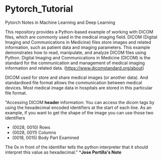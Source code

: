 # Pytorch_Tutorial
Pytorch Notes in Machine Learning and Deep Learning

This repository provides a Python-based example of working with DICOM files, which are commonly used in the medical imaging field. DICOM (Digital Imaging and Communications in Medicine) files store images and related information, such as patient data and imaging parameters. This example demonstrates how to read, manipulate, and analyze DICOM files using Python.
Digital Imaging and Communications in Medicine (DICOM) is the standard for the communication and management of medical imaging information and related data. (https://www.dicomstandard.org/about)

DICOM used for store and share medical images (or another data). And standardised file format allows the communication between medical devices. Most medical image data in hospitals are stored in this particular file format.

"Accessing DICOM **header** information:
You can access the dicom tags by using the hexadecimal encoded identifiers at the start of each line.
As an example, if you want to get the shape of the image you can use those two identifiers

* (0028, 0010) Rows
* (0028, 0011) Columns
* (0018, 0015) Body Part Examined

The 0x in front of the identifier tells the python interpreter that it should interpret this value as hexadecimal."
***Jose Portilla's Note**

